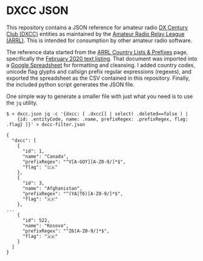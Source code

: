# DXCC JSON

This repository contains a JSON reference for amateur radio
[DX Century Club (DXCC)](https://www.arrl.org/dxcc) entities as maintained by the
[Amateur Radio Relay League (ARRL)](https://www.arrl.org). This is intended for consumption by other
amateur radio software.

The reference data started from the
[ARRL Country Lists & Prefixes](https://www.arrl.org/country-lists-prefixes) page, specifically the
[February 2020 text listing](https://www.arrl.org/files/file/DXCC/2020%20Current_Deleted.txt). That
document was imported into a
[Google Spreadsheet](https://docs.google.com/spreadsheets/d/1N1eMxi54yTwvizOzVeugWtLxfXGfK92WOavEjnfIdFw/edit#gid=0)
for formatting and cleansing. I added country codes, unicode flag glyphs and callsign prefix regular
expressions (regexes), and exported the spreadsheet as the CSV contained in this repository.
Finally, the included python script generates the JSON file.

One simple way to generate a smaller file with just what you need is to use the `jq` utility.

```commandline
$ < dxcc.json jq -c '{dxcc: [ .dxcc[] | select( .deleted==false ) | 
    {id: .entityCode, name: .name, prefixRegex: .prefixRegex, flag: .flag} ]}' > dxcc-filter.json

{
  "dxcc": [
    {
      "id": 1,
      "name": "Canada",
      "prefixRegex": "^V[A-GOY][A-Z0-9/]*$",
      "flag": "🇨🇦"
    },
    {
      "id": 3,
      "name": "Afghanistan",
      "prefixRegex": "^(YA|T6)[A-Z0-9/]*$",
      "flag": "🇦🇫"
    },
...
    {
      "id": 522,
      "name": "Kosovo",
      "prefixRegex": "^Z6[A-Z0-9/]*$",
      "flag": "🇽🇰"
    }
  ]
}
```
